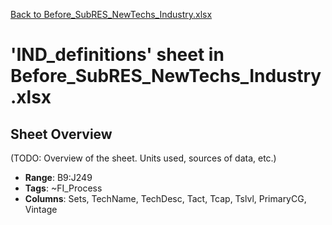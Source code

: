 [Back to Before_SubRES_NewTechs_Industry.xlsx](README.md)

# 'IND_definitions' sheet in Before_SubRES_NewTechs_Industry.xlsx

## Sheet Overview

(TODO: Overview of the sheet. Units used, sources of data, etc.)

- **Range**: B9:J249
- **Tags**: ~FI_Process
- **Columns**: Sets, TechName, TechDesc, Tact, Tcap, Tslvl, PrimaryCG, Vintage

